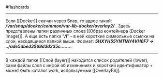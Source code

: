 #flashcards
***
Если [[Docker]] скачан через Snap, то адрес такой:
***/var/snap/docker/common/var-lib-docker/overlay2/*** . Здесь представлены папки различных слоев [[Образ контейнера (Docker Image)]].
А еще есть папка "***/l***" - в ней короткие символьные ссылки на слои, находящиеся папкой выше.
Формат: ***5HXYH55YNTIAY4VH6F7 -> ../ade5dbed3568d3d235c........***
***
В каждой папке [[Слой (layer)]] находится список родителей (lower), сами файлы слоя с инфой об изменениях и короткий идентификатор + может быть каталог work, используемый [[OverlayFS]].
<!--SR:!2025-10-26,9,250-->